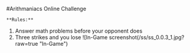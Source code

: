 #Arithmaniacs Online Challenge
```
**Rules:**
```
1. Answer math problems before your opponent does
2. Three strikes and you lose
![In-Game screenshot(/ss/ss_0.0.3_1.jpg?raw=true "In-Game")
